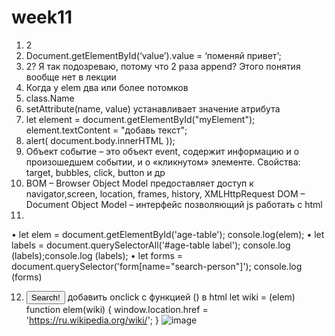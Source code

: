 # week11

1.	2
2.	Document.getElementById(‘value’).value = ‘поменяй привет’;
3.	2? Я так подозреваю, потому что 2 раза append? Этого понятия вообще нет в лекции
4.	Когда у elem два или более потомков
5.	class.Name
6.	setAttribute(name, value) устанавливает значение атрибута
7.	let element = document.getElementById("myElement");
       element.textContent = "добавь текст";
8.	alert( document.body.innerHTML ));
9.	Объект событие – это объект event, содержит информацию и о произошедшем событии, и о «кликнутом» элементе. Свойства: target, bubbles, click, button и др
10.	BOM – Browser Object Model предоставляет доступ к navigator,screen, location, frames, history, XMLHttpRequest
DOM – Document Object Model – интерфейс позволяющий js работать с html
11.	
•	let elem = document.getElementById('age-table');
console.log(elem);
•	let labels = document.querySelectorAll('#age-table label'); 
 console.log (labels);console.log (labels);
•	let forms = document.querySelector('form[name="search-person"]');
console.log (forms)


12.	<input type="button" value="Search!" onclick="wiki()"> добавить onclick с функцией () в html
let wiki = (elem)
function elem(wiki) {
    window.location.href = 'https://ru.wikipedia.org/wiki/';
  }
![image](https://user-images.githubusercontent.com/116717324/221429775-a301cfcf-fd09-4a36-93fc-dfb27e496564.png)
